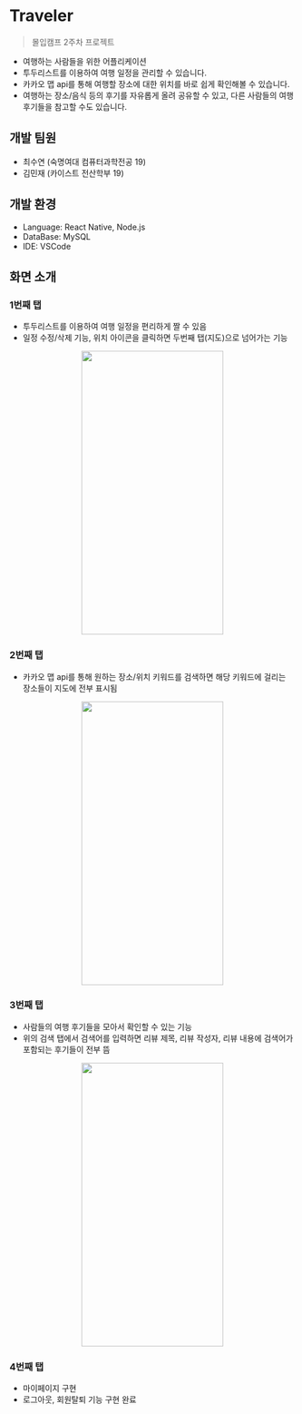 # Traveler
  > 몰입캠프 2주차 프로젝트
  - 여행하는 사람들을 위한 어플리케이션
  - 투두리스트를 이용하여 여행 일정을 관리할 수 있습니다.
  - 카카오 맵 api를 통해 여행할 장소에 대한 위치를 바로 쉽게 확인해볼 수 있습니다.
  - 여행하는 장소/음식 등의 후기를 자유롭게 올려 공유할 수 있고, 다른 사람들의 여행 후기들을 참고할 수도 있습니다.

## 개발 팀원
- 최수연 (숙명여대 컴퓨터과학전공 19)
- 김민재 (카이스트 전산학부 19)

## 개발 환경
- Language: React Native, Node.js
- DataBase: MySQL
- IDE: VSCode

## 화면 소개

### 1번째 탭
  - 투두리스트를 이용하여 여행 일정을 편리하게 짤 수 있음
  - 일정 수정/삭제 기능, 위치 아이콘을 클릭하면 두번째 탭(지도)으로 넘어가는 기능
<p align="center">
<image src="https://github.com/lotuxsoo/Traveler/assets/86272865/7e36c9e4-ac35-47d2-8e16-7d6bd96a9e02" width="250" height="500" />
</p>

### 2번째 탭
  - 카카오 맵 api를 통해 원하는 장소/위치 키워드를 검색하면 해당 키워드에 걸리는 장소들이 지도에 전부 표시됨
<p align="center">
<image src="https://github.com/lotuxsoo/Traveler/assets/86272865/da84c19a-cf1d-4227-9b22-c2398ea023a6" width="250" height="500" />
</p>

### 3번째 탭
  - 사람들의 여행 후기들을 모아서 확인할 수 있는 기능
  - 위의 검색 탭에서 검색어를 입력하면 리뷰 제목, 리뷰 작성자, 리뷰 내용에 검색어가 포함되는 후기들이 전부 뜸
<p align="center">
<image src="https://github.com/lotuxsoo/Traveler/assets/86272865/882ffffa-5905-40e2-b88a-df0c1c39c71e" width="250" height="500" />
</p>

### 4번째 탭
  - 마이페이지 구현
  - 로그아웃, 회원탈퇴 기능 구현 완료
